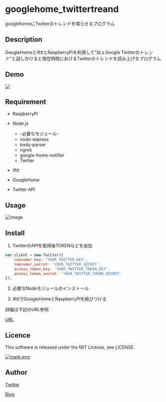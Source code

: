 googlehome_twittertreand
====
googlehomeにTwitterのトレンドを喋らせるプログラム

## Description
GoogleHomeとiftttとRaspberryPiを利用して"ねぇGoogle Twitterのトレンド"と話しかけると現在時間におけるTwitterのトレンドを読み上げるプログラム

## Demo
[![](https://img.youtube.com/vi/zNowTRtQ-tI/0.jpg)](https://www.youtube.com/watch?v=zNowTRtQ-tI)

## Requirement
* RaspberryPi
* Node.js

    * -必要なモジュール-
    * node-express
    * body-parser
    * ngrok
    * google-home-notifier
    * Twitter

* ifttt
* GoogleHome
* Twitter API

## Usage
![image](https://i0.wp.com/www.autumn-color.com/wp-content/uploads/2017/12/flowgooglehme.png?zoom=1.399999976158142&resize=680%2C323)


## Install
1. TwitterのAPIを取得後TOKENなどを追加
```javascript
var client = new Twitter({
    consumer_key: 'YOUR_TWITTER_KEY',
    consumer_secret: 'YOUR_TWITTER_SECRET',
    access_token_key: 'YOUR_TWITTER_TOKEN_KEY',
    access_token_secret: 'YOUR_TWITTER_TOKEN_SECRET'
});
```

2. 必要なNodeモジュールのインストール

3. iftttでGoogleHomeとRaspberryPiを結びつける

詳細は下記のURL参照

[URL](https://www.autumn-color.com/?p=1260)

## Licence
This software is released under the MIT License, see LICENSE.

[![mark.png](https://github.com/k-tamura/cocha-icons/raw/master/mark.png)](https://github.com/k-tamura/cocha-icons)

## Author
[Twitter](https://twitter.com/momijinn_aka)

[Blog](http://www.autumn-color.com/)